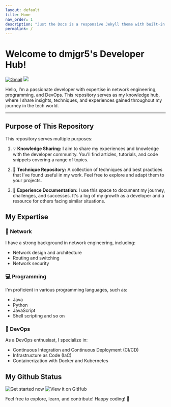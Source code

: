 ```yaml
---
layout: default
title: Home
nav_order: 1
description: "Just the Docs is a responsive Jekyll theme with built-in search that is easily customizable and hosted on GitHub Pages."
permalink: /
---
```







# Welcome to dmjgr5's Developer Hub!

<p >
   <a href="mailto:dmjgr5@gmail.com"><img alt="Gmail" src="https://img.shields.io/badge/-dmjgr5@gmail.com-black?style=flat-square&logo=Gmail&logoColor=white&link=mailto:dmjgr5@gmail.com"></a>
    <image src ="https://hits.seeyoufarm.com/api/count/incr/badge.svg?url=https%3A%2F%2Fgithub.com%2Fdmjgr5"></image>
</p>

Hello, I’m a passionate developer with expertise in network engineering, programming, and DevOps. This repository serves as my knowledge hub, where I share insights, techniques, and experiences gained throughout my journey in the tech world.

---

## Purpose of This Repository

This repository serves multiple purposes:

1. 💡 **Knowledge Sharing:** I aim to share my experiences and knowledge with the developer community. You'll find articles, tutorials, and code snippets covering a range of topics.

2. 📂 **Technique Repository:** A collection of techniques and best practices that I've found useful in my work. Feel free to explore and adapt them to your projects.

3. 📄 **Experience Documentation:** I use this space to document my journey, challenges, and successes. It's a log of my growth as a developer and a resource for others facing similar situations.




## My Expertise

### 🔭 Network

I have a strong background in network engineering, including:

- Network design and architecture
- Routing and switching
- Network security

### 💻 Programming

I'm proficient in various programming languages, such as:

- Java
- Python
- JavaScript
- Shell scripting and so on


### 🌱 DevOps

As a DevOps enthusiast, I specialize in:

- Continuous Integration and Continuous Deployment (CI/CD)
- Infrastructure as Code (IaC)
- Containerization with Docker and Kubernetes


## My Github Status
 
![Get started now](https://github-readme-stats.vercel.app/api?username=dmjgr5&show_icons=true&theme=transparent)
![View it on GitHub](https://github-readme-stats.vercel.app/api/top-langs/?username=dmjgr5&layout=compact)


<!-- credits for gif https://gph.is/g/ZWg5jr7 -->
<!-- <img align="right" height="150" width="210" src="data.gif">

- 🔭 **I’m currently working on:** ML models
- 🌱 **I’m currently learning:** data engineering
- 👯 **I’m looking to collaborate on:** data science projects/competitions
- 💬 **Ask me about:** data science, memes, kdramas, Bad Bunny
- ⚡ **Hobbies:** books, internet, music, series, pet my cat
- 😄 **Pronouns:** he/him -->



Feel free to explore, learn, and contribute! Happy coding! 🚀
